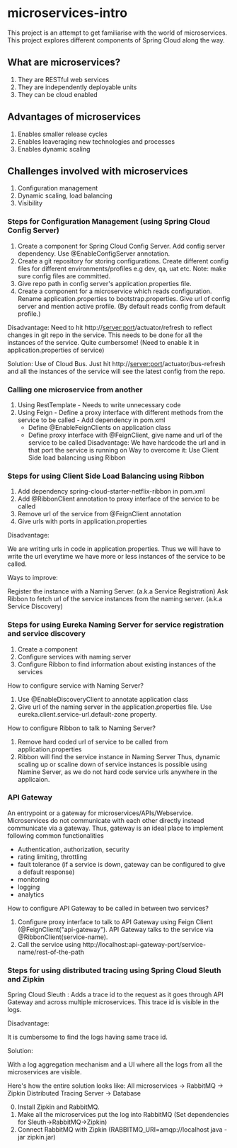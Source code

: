 # microservices-intro
This project is an attempt to get familiarise with the world of microservices. 
This project explores different components of Spring Cloud along the way.


## What are microservices?

1. They are RESTful web services
2. They are independently deployable units
3. They can be cloud enabled

## Advantages of microservices

1. Enables smaller release cycles
2. Enables leaveraging new technologies and processes
3. Enables dynamic scaling

## Challenges involved with microservices

1. Configuration management
2. Dynamic scaling, load balancing
3. Visibility

### Steps for Configuration Management (using Spring Cloud Config Server)
1. Create a component for Spring Cloud Config Server. Add config server dependency. Use @EnableConfigServer annotation.
2. Create a git repository for storing configurations. Create different config files for different environments/profiles e.g dev, qa, uat etc.
Note: make sure config files are committed.
3. Give repo path in config server's application.properties file.
4. Create a component for a microservice which reads configuration. Rename application.properties to bootstrap.properties.
Give url of config server and mention active profile. (By default reads config from default profile.)

Disadvantage:
Need to hit http://<server:port>/actuator/refresh to reflect changes in git repo in the service. This needs to be done for all the instances of the service. Quite cumbersome! 
(Need to enable it in application.properties of service)

Solution:
Use of Cloud Bus. Just hit http://<server:port>/actuator/bus-refresh and all the instances of the service will see the latest config from the repo.

### Calling one microservice from another

1. Using RestTemplate - Needs to write unnecessary code
2. Using Feign - Define a proxy interface with different methods from the service to be called 
         - Add dependency in pom.xml
	 - Define @EnableFeignClients on application class
	 - Define proxy interface with @FeignClient, give name and url of the service to be called
Disadvantage: We have hardcode the url and in that port the service is running on
Way to overcome it: Use Client Side load balancing using Ribbon


### Steps for using Client Side Load Balancing using Ribbon
1. Add dependency spring-cloud-starter-netflix-ribbon in pom.xml
2. Add @RibbonClient annotation to proxy interface of the service to be called
3. Remove url of the service from @FeignClient annotation
4. Give urls with ports in application.properties

Disadvantage: 

We are writing urls in code in application.properties. Thus we will have to write the url everytime we have more or less instances of the service to be called.

Ways to improve: 

Register the instance with a Naming Server. (a.k.a Service Registration)
Ask Ribbon to fetch url of the service instances from the naming server. (a.k.a Service Discovery)

### Steps for using Eureka Naming Server for service registration and service discovery
1. Create a component
2. Configure services with naming server
3. Configure Ribbon to find information about existing instances of the services

How to configure service with Naming Server?

1. Use @EnableDiscoveryClient to annotate application class
2. Give url of the naming server in the application.properties file. 
       Use eureka.client.service-url.default-zone property.

How to configure Ribbon to talk to Naming Server?

1. Remove hard coded url of service to be called from application.properties
  2. Ribbon will find the service instance in Naming Server
Thus, dynamic scaling up or scaline down of service instances is possible using Namine Server, as we do not hard code service urls anywhere in the applicaion.


### API Gateway

An entrypoint or a gateway for microservices/APIs/Webservice.
Microservices do not communicate with each other directly instead communicate via a gateway.
Thus, gateway is an ideal place to implement following common functionalities
* Authentication, authorization, security
* rating limiting, throttling
* fault tolerance (if a service is down, gateway can be configured to give a default response)
* monitoring
* logging
* analytics

How to configure API Gateway to be called in between two services?
1. Configure proxy interface to talk to API Gateway using Feign Client (@FeignClient("api-gateway"). API Gateway talks to the service via @RibbonClient(service-name).
2. Call the service using http://localhost:api-gateway-port/service-name/rest-of-the-path 

### Steps for using distributed tracing using Spring Cloud Sleuth and Zipkin
Spring Cloud Sleuth : Adds a trace id to the request as it goes through API Gateway and across multiple microservices. This trace id is visible in the logs.

Disadvantage: 

It is cumbersome to find the logs having same trace id.

Solution: 

With a log aggregation mechanism and a UI where all the logs from all the microservices are visible. 

Here's how the entire solution looks like:
All microservices -> RabbitMQ -> Zipkin Distributed Tracing Server -> Database

0. Install Zipkin and RabbitMQ.
1. Make all the microservices put the log into RabbitMQ (Set dependencies for Sleuth->RabbitMQ->Zipkin)
2. Connect RabbitMQ with Zipkin (RABBITMQ_URI=amqp://localhost java -jar zipkin.jar)
